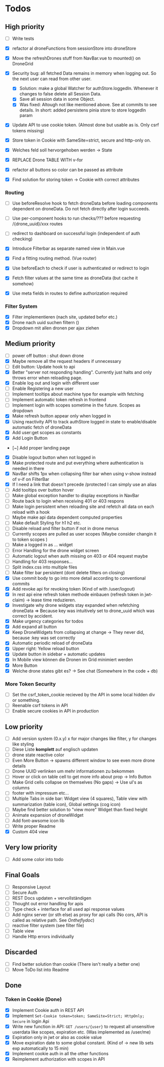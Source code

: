 # Todos

## High priority

- [ ] Write tests

- [x] refactor al droneFunctions from sessionStore into droneStore
- [x] Move the refreshDrones stuff from NavBar.vue to mounted() on DroneGrid
- [x] Security bug: all fetched Data remains in memory when logging out. So the next user can read from other user.
  - [x] Solution: make a global Watcher for authStore.loggedIn. Whenever it changes to false delete all Session Data.
  - [x] Save all session data in some Object.
  - [x] Was fixed: Altough not like mentioned above. See at commits to see details. In short: added persistens pinia store to store loggedIn param
- [x] Update API to use cookie token. (Almost done but usable as is. Only csrf tokens missing)
- [x] Store token in Cookie with SameSite=strict, secure and http-only on.
- [x] Welches feld soll hervorgehoben werden -> State
- [x] REPLACE Drone TABLE WITH v-for
- [x] refactor all buttons so color can be passed as attribute
- [x] Find solution for storing token -> Cookie with correct attributes

### Routing

- [ ] Use beforeResolve hook to fetch droneData before loading components dependent on droneData. Do not fetch directly after login succeeds.
- [ ] Use per-component hooks to run checks/??? before requesting /{drone_uuid}/xxx routes
- [ ] redirect to dashboard on successful login (independent of auth checking)

- [x] Introduce Filterbar as separate named view in Main.vue
- [x] Find a fitting routing method. (Vue router)
- [x] Use beforeEach to check if user is authenticated or redirect to login
- [x] Fetch filter values at the same time as droneData (but cache it somehow)
- [x] Use meta fields in routes to define authorization required 

### Filter System

- [x] Filter implementieren (nach site, updated befor etc.)
- [x] Drone nach uuid suchen filtern ()
- [x] Dropdown mit allen dronen per ajax ziehen

## Medium priority

- [ ] power off button : shut down drone
- [x] Maybe remove all the request headers if unnecessary
- [ ] Edit button: Update hook to api
- [x] Better "server not responding handling". Currently just halts and only throws error when reloading page.
- [x] Enable log out and login with different user
- [ ] Enable Registering a new user
- [ ] Implement tooltips about machine type for example with fetching
- [ ] Implement automatic token refresh in frontend
- [ ] Implement login with scopes sometime in the future. Scopes as dropdown
- [x] Make refresh button appear only when logged in
- [x] Using reactivity API to track authStore logged in state to enable/disable automatic fetch of droneData
- [x] Add user:get scopes as constants
- [x] Add Login Button
- [~] Add proper landing page
- [x] Disable logout button when not logged in
- [x] Make protected route and put everything where authentication is needed in there
- [x] NavBar shifts 1px when collapsing filter bar when using v-show instead of v-if on FilterBar
- [x] If I need a link that doesn't precede /protected I can simply use an alias
- [ ] Add tooltips over button hover
- [ ] Make global exception handler to display exceptions in NavBar
- [ ] Route back to login when receiving 401 or 403 respons
- [ ] Make login persistent when reloading site and refetch all data on each reload with a hook
- [ ] Maybe make api data dependent computed properties
- [ ] Make default Styling for h1 h2 etc.
- [ ] Disable reload and filter button if not in drone menus 
- [ ] Currently scopes are pulled as user scopes (Maybe consider changin it to token scopes )
- [ ] Make a logged in as ... widget
- [ ] Error Handling for the drone widget screen
- [ ] Automatic logout when auth missing on 403 or 404 request maybe
- [ ] Handling for 403 responses...
- [ ] Split index.css into multiple files
- [ ] Make filter bar persistent (dont delete filters on closing) 
- [x] Use commit body to go into more detail according to conventional commits
- [x] Add revoke api for revoking token (Kind of with /user/logout)
- [x] In rest api eine refresh token methode einbauen (refresh token in jwt-claim) -> lease time reduzieren.
- [x] Investigate why drone widgets stay expanded when refetching droneData => Because key was intuitively set to drone_uuid which was correct by accident.
- [x] Make urgency categories for todos
- [x] Add expand all button
- [x] Keep DroneWidgets from collapsing at change -> They never did, because :key was set correctly
- [x] Automatic periodic reload of droneData
- [x] Upper right: Yellow reload button
- [x] Update button in sidebar + automatic updates
- [x] In Mobile view können die Dronen im Grid minimiert werden
- [x] More Button
- [x] Welche drone states gibt es? -> See chat (Somewhere in the code + db)

### More Token Security

- [ ] Set the csrf_token_cookie recieved by the API in some local hidden div or something.
- [ ] Reenable csrf tokens in API
- [ ] Enable secure cookies in API in production

## Low priority

- [ ] Add version system (0.x.y) x for major changes like filter, y for changes like styling 
- [ ] Diese Liste **komplett** auf englisch updaten
- [ ] drone state reactive color
- [ ] Even More Button -> spawns different window to see even more drone details
- [ ] Drone UUID verlinken um mehr informationen zu bekommen
- [ ] Hover or click on table cell to get more info about prop -> Info Button
- [ ] Make Grid cells collapse on themselves (No gaps) -> Use ul's as columns
- [ ] footer with impressum etc...
- [ ] Multiple Tabs in side bar: Widget view (4 squares), Table view with summarization (table icon), Global settings (cog icon) 
- [ ] Maybe find better solution to "view more" Widget than fixed height
- [ ] Animate expansion of droneWidget
- [ ] Add font-awsome icon lib
- [ ] Write proper Readme
- [x] Custom 404 view

## Very low priority

- [ ] Add some color into todo

## Final Goals

- [ ] Responsive Layout
- [ ] Secure Auth
- [ ] REST Docs updaten + vervollständigen
- [ ] Thought out error handling for apis
- [ ] Type check + interface for all used api response values
- [ ] Add nginx server (or sth else) as proxy for api calls (No cors, API is called as relative path. See *Ontheflydoc*)
- [ ] reactive filter system (see filter file)
- [ ] Table view
- [ ] Handle Http errors individually

## Discarded

- [ ] Find better solution than cookie (There isn't really a better one)
- [ ] Move ToDo list into Readme

## Done

### Token in Cookie (Done)

- [x] Implement Cookie auth in REST API
- [x] Implement `Set-Cookie token=token; SameSite=Strict; HttpOnly; Secure` in login Api
- [x] Write new function in API: `GET /users/{user}` to request all unsensitive userdata like scopes, expiration etc. (Was implemented as /user/me)
- [x] Expiration only in jwt or also as cookie value
- [x] Move expiration date to some global constant. (Kind of -> new lib sets exp automatically to 15 min)
- [x] Implement cookie auth in all the other functions
- [x] Reimplement authorization with scopes in API